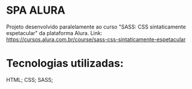 # SPA ALURA
Projeto desenvolvido paralelamente ao curso "SASS: CSS sintaticamente espetacular" da plataforma Alura. Link: https://cursos.alura.com.br/course/sass-css-sintaticamente-espetacular

# Tecnologias utilizadas:
HTML;
CSS;
SASS;
